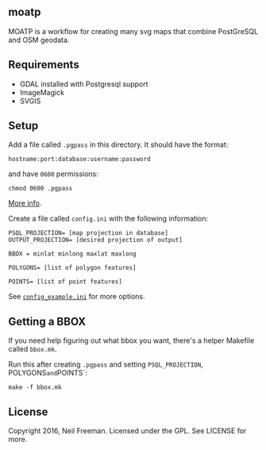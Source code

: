 moatp
-----

MOATP is a workflow for creating many svg maps that combine PostGreSQL and OSM geodata.

Requirements
------------

* GDAL installed with Postgresql support
* ImageMagick
* SVGIS

Setup
-----

Add a file called `.pgpass` in this directory. It should have the format:
````
hostname:port:database:username:password
````
and have `0600` permissions:
```
chmod 0600 .pgpass
```

[More info](http://www.postgresql.org/docs/current/static/libpq-pgpass.html).

Create a file called `config.ini` with the following information:
```
PSQL_PROJECTION= [map projection in database]
OUTPUT_PROJECTION= [desired projection of output]

BBOX = minlat minlong maxlat maxlong

POLYGONS= [list of polygon features]

POINTS= [list of point features]
```

See [`config_example.ini`](config_example.ini) for more options.

Getting a BBOX
--------------

If you need help figuring out what bbox you want, there's a helper Makefile called `bbox.mk`.

Run this after creating `.pgpass` and setting `PSQL_PROJECTION`, POLYGONS` and `POINTS`:
````
make -f bbox.mk
````

License
-------

Copyright 2016, Neil Freeman. Licensed under the GPL. See LICENSE for more.
